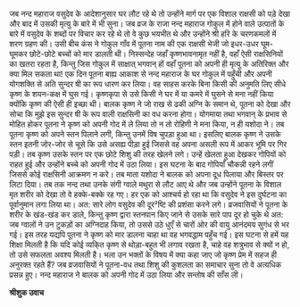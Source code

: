 जब नन्द महाराज वसुदेव के आदेशानुसार घर लौट रहे थे तो उन्होंने मार्ग पर एक विशाल राक्षसी को पड़े देखा और बाद में उसकी मृत्यु के बारे में भी सुना। जब व्रज के राजा नन्द महाराज गोकुल में होने वाले उत्पातों के बारे में वसुदेव के शब्दों पर विचार कर रहे थे तो वे कुछ भयभीत थे और उन्होंने श्री हरि के चरणकमलों में शरण ग्रहण की। उसी बीच कंस ने गोकुल गाँव में पूतना नाम की एक राक्षसी भेजी जो इधर-उधर घूम-घूमकर छोटे-छोटे बच्चों को मार डालती थी। निस्सन्देह जहाँ कृष्णभावनामृत नहीं है, वहाँ ऐसी राक्षसिनियों का खतरा रहता है, किन्तु जिस गोकुल में साक्षात् भगवान् हों वहाँ पूतना को अपनी ही मृत्यु के अतिरिक्त और क्या मिल सकता था! एक दिन पूतना बाह्य आकाश से नन्द महाराज के घर गोकुल में पहुँची और अपनी योगशक्ति से अति सुन्दर षी का रूप धारण कर लिया। वह साहस करके बिना किसी की अनुमति लिए सीधे कृष्ण के शयन-कक्ष में घुस गई। कृष्णकृपा से उसे किसी ने घर में या कमरे में घुसने से मना नहीं किया क्योंकि कृष्ण की ऐसी ही इच्छा थी। बालक कृष्ण ने जो राख से ढकी अग्नि के समान थे, पूतना को देखा और सोचा कि मुझे इस सुन्दर षी के रूप वाली राक्षसिनी का वध करना होगा। योगमाया तथा भगवान् के प्रभाव से मोहित होकर पूतना ने कृष्ण को अपनी गोद में ले लिया तो न तो रोहिणी ने मना किया, न ही यशोदा ने। तब पूतना कृष्ण को अपने स्तन पिलाने लगी, किन्तु उनमें विष चुपड़ा हुआ था। इसलिए बालक कृष्ण ने उसके स्तन इतनी जोर-जोर से चूसे कि उसे असह्य पीड़ा हुई जिससे वह अपना असली रूप में आकर भूमि पर गिर पड़ी। तब कृष्ण उसके स्तन पर एक छोटे शिशु की तरह खेलने लगे। उन्हें खेलता हुआ देखकर गोपियों को राहत हुई और उन्होंने बच्चे को अपनी गोद में उठा लिया। इस घटना के बाद गोपियाँ चौकन्नी रहने लगीं जिससे कोई राक्षसिनी आक्रमण न करे। तब माता यशोदा ने बालक को अपना दूध पिलाया और बिस्तर पर लिटा दिया। तब तक नन्द तथा उनके संगी ग्वाले मथुरा से लौट आए थे और जब उन्होंने पूतना के विशाल मृत शरीर को देखा तो वे हक्के-बक्के रह गए। हर एक को आश्चर्य हो रहा था कि वसुदेव ने इस दुर्घटना का पूर्वानुमान लगा लिया था। अत: सारे लोग वसुदेव की दूर²ष्टि की प्रशंसा करने लगे। व्रजवासियों ने पूतना के शरीर के खंड-खंड कर डाले, किन्तु कृष्ण द्वारा स्तनपान किए जाने से उसके सारे पाप दूर हो चुके थे अत: जब ग्वालों ने उन टुकड़ों का अग्निदाह किया, तो उससे उठे धुएँ से चारों ओर की वायु आनंदमय सुगंध से भर गई। इस तरह यद्यपि पूतना ने कृष्ण को मार डालना चाहा था वह भगवद्धाम पहुँच गई। इस घटना से हमें यह शिक्षा मिलती है कि यदि कोई व्यकि्त कृष्ण से थोड़ा-बहुत भी लगाव रखता है, चाहे वह शत्रुभाव से क्यों न हो, तो उसे सफलता अवश्य मिलती है। भला उन भक्तों के विषय में क्या कहा जाए जो कृष्ण प्रेम में सहज ही अनुरक्त रहते हैं? जब व्रजवासियों ने पूतना-वध तथा शिशु की कुशलता का समाचार सुना तो वे अत्यधिक प्रसन्न हुए। नन्द महाराज ने बालक को अपनी गोद में उठा लिया और सन्तोष की साँस ली।  

**श्रीशुक उवाच** 